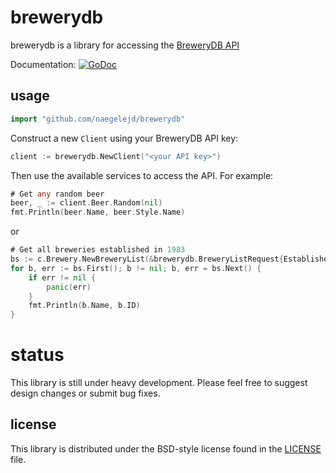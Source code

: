 # brewerydb

brewerydb is a library for accessing the [BreweryDB API](http://www.brewerydb.com)

Documentation: [![GoDoc](https://godoc.org/github.com/naegelejd/brewerydb?status.svg)](https://godoc.org/github.com/naegelejd/brewerydb)

## usage

```go
import "github.com/naegelejd/brewerydb"
```

Construct a new `Client` using your BreweryDB API key:

```go
client := brewerydb.NewClient("<your API key>")
```

Then use the available services to access the API.
For example:

```go
# Get any random beer
beer, _ := client.Beer.Random(nil)
fmt.Println(beer.Name, beer.Style.Name)
```

or

```go
# Get all breweries established in 1983
bs := c.Brewery.NewBreweryList(&brewerydb.BreweryListRequest{Established: "1983"})
for b, err := bs.First(); b != nil; b, err = bs.Next() {
    if err != nil {
        panic(err)
    }
    fmt.Println(b.Name, b.ID)
}
```

# status

This library is still under heavy development. Please feel free to suggest design changes or submit bug fixes.

## license

This library is distributed under the BSD-style license found in the [LICENSE](https://github.com/naegelejd/brewerydb/blob/master/LICENSE) file.
